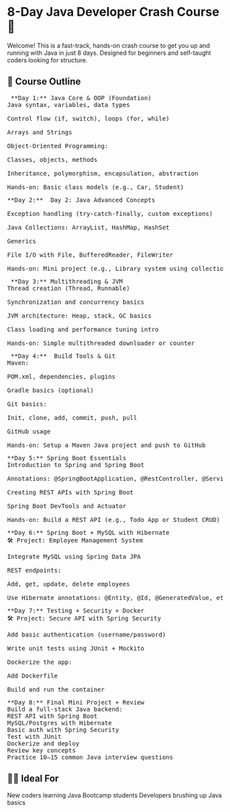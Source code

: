 # 8-Day Java Developer Crash Course 🚀

Welcome! This is a fast-track, hands-on crash course to get you up and running with Java in just 8 days. Designed for beginners and self-taught coders looking for structure.

## 📅 Course Outline
<pre> **Day 1:** Java Core & OOP (Foundation)
Java syntax, variables, data types

Control flow (if, switch), loops (for, while)

Arrays and Strings

Object-Oriented Programming:

Classes, objects, methods

Inheritance, polymorphism, encapsulation, abstraction

Hands-on: Basic class models (e.g., Car, Student)</pre>

<pre>**Day 2:**  Day 2: Java Advanced Concepts

Exception handling (try-catch-finally, custom exceptions)

Java Collections: ArrayList, HashMap, HashSet

Generics

File I/O with File, BufferedReader, FileWriter

Hands-on: Mini project (e.g., Library system using collections)</pre>

<pre> **Day 3:** Multithreading & JVM 
Thread creation (Thread, Runnable)

Synchronization and concurrency basics

JVM architecture: Heap, stack, GC basics

Class loading and performance tuning intro

Hands-on: Simple multithreaded downloader or counter  </pre>

 <pre> **Day 4:**  Build Tools & Git
Maven:

POM.xml, dependencies, plugins

Gradle basics (optional)

Git basics:

Init, clone, add, commit, push, pull

GitHub usage

Hands-on: Setup a Maven Java project and push to GitHub </pre>


 <pre>**Day 5:** Spring Boot Essentials
Introduction to Spring and Spring Boot

Annotations: @SpringBootApplication, @RestController, @Service, @Autowired

Creating REST APIs with Spring Boot

Spring Boot DevTools and Actuator

Hands-on: Build a REST API (e.g., Todo App or Student CRUD)</pre>

<pre>**Day 6:** Spring Boot + MySQL with Hibernate
🛠 Project: Employee Management System

Integrate MySQL using Spring Data JPA

REST endpoints:

Add, get, update, delete employees

Use Hibernate annotations: @Entity, @Id, @GeneratedValue, etc.</pre>
<pre>**Day 7:** Testing + Security + Docker
🛠 Project: Secure API with Spring Security

Add basic authentication (username/password)

Write unit tests using JUnit + Mockito

Dockerize the app:

Add Dockerfile

Build and run the container</pre>

<pre>**Day 8:** Final Mini Project + Review
Build a full-stack Java backend:
REST API with Spring Boot
MySQL/Postgres with Hibernate
Basic auth with Spring Security
Test with JUnit
Dockerize and deploy
Review key concepts
Practice 10–15 common Java interview questions </pre>

## 👨‍💻 Ideal For
 New coders learning Java
 Bootcamp students
 Developers brushing up Java basics
